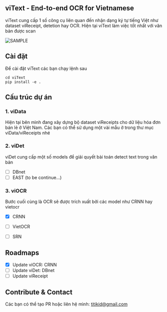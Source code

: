 ## viText - End-to-end OCR for Vietnamese
viText cung cấp 1 số công cụ liên quan đến nhận dạng ký tự tiếng Việt như dataset viReceipt, detetion hay OCR. Hiện tại viText làm việc tốt nhất với văn bản được scan

![SAMPLE](https://github.com/titikid/viText/blob/dev/viText/outputs/scan2_visualized.jpg)
## Cài đặt
Để cài đặt viText các bạn chạy lệnh sau
```
cd viText
pip install -e .
```

## Cấu trúc dự án 
### 1. viData

Hiện tại bên mình đang xây dựng bộ dataset viReceipts cho dữ liệu hóa đơn bán lẻ ở Việt Nam. Các bạn có thể sử dụng một vài mẫu ở trong thư mục viData/viReceipts nhé 

### 2. viDet
viDet cung cấp một số models để giải quyết bài toán detect text trong văn bản
- [ ] DBnet
- [ ] EAST
(to be continue...)

### 3. viOCR
Bước cuối cùng là OCR sẽ được trích xuất bởi các model như CRNN hay vietocr

- [x] CRNN
- [ ] VietOCR
- [ ] SRN



## Roadmaps
- [x] Update viOCR: CRNN
- [ ] Update viDet: DBnet
- [ ] Update viReceipt

## Contribute & Contact
Các bạn có thể tạo PR hoặc liên hệ mình: titikid@gmail.com
